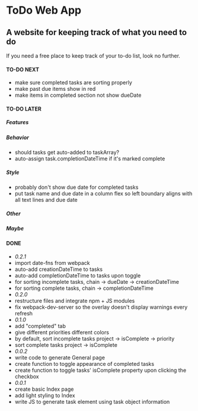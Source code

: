 # ToDo Web App
## A website for keeping track of what you need to do
If you need a free place to keep track of your to-do list, look no further.

#### TO-DO NEXT
- make sure completed tasks are sorting properly
- make past due items show in red
- make items in completed section not show dueDate

#### TO-DO LATER
##### Features
##### Behavior
- should tasks get auto-added to taskArray?
- auto-assign task.completionDateTime if it's marked complete
##### Style
- probably don't show due date for completed tasks
- put task name and due date in a column flex so left boundary aligns with all text lines and due date
##### Other
##### Maybe

#### DONE
- *0.2.1*
- import date-fns from webpack
- auto-add creationDateTime to tasks
- auto-add completionDateTime to tasks upon toggle
- for sorting incomplete tasks, chain -> dueDate ->  creationDateTime
- for sorting complete tasks, chain -> completionDateTime
- *0.2.0*
- restructure files and integrate npm + JS modules
- fix webpack-dev-server so the overlay doesn't display warnings every refresh
- *0.1.0*
- add "completed" tab
- give different priorities different colors
- by default, sort incomplete tasks project -> isComplete -> priority
- sort complete tasks project -> isComplete
- *0.0.2*
- write code to generate General page
- create function to toggle appearance of completed tasks
- create function to toggle tasks' isComplete property upon clicking the checkbox
- *0.0.1*
- create basic Index page
- add light styling to Index
- write JS to generate task element using task object information